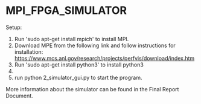 # MPI_FPGA_SIMULATOR

Setup:

1. Run 'sudo apt-get install mpich' to install MPI.
2. Download MPE from the following link and follow instructions for installation: https://www.mcs.anl.gov/research/projects/perfvis/download/index.htm
3. Run 'sudo apt-get install python3' to install python3
4. 
5. run python 2_simulator_gui.py to start the program.


More information about the simulator can be found in the Final Report Document.

